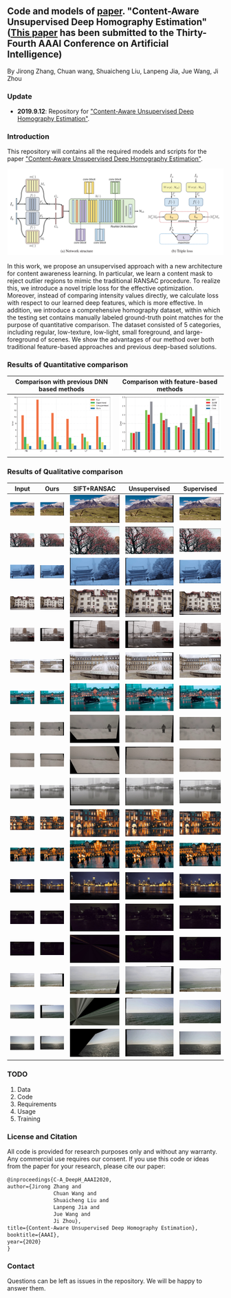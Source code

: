 
## Code and models of [paper](https://arxiv.org/pdf/1909.05983.pdf). "Content-Aware Unsupervised Deep Homography Estimation"([This paper](https://arxiv.org/pdf/1909.05983.pdf) has been submitted to the Thirty-Fourth AAAI Conference on Artificial Intelligence)
 By Jirong Zhang, Chuan wang, Shuaicheng Liu, Lanpeng Jia, Jue Wang, Ji Zhou




### Update
- **2019.9.12**: Repository for ["Content-Aware Unsupervised Deep Homography Estimation"](https://arxiv.org/pdf/1909.05983.pdf).



### Introduction
This repository will contains all the required models and scripts for the paper  ["Content-Aware Unsupervised Deep Homography Estimation"](https://arxiv.org/pdf/1909.05983.pdf).

![](./images/model.png)


In this work, we propose an unsupervised approach with a new architecture for content awareness learning. In particular, we learn a content mask to reject outlier regions to mimic the traditional RANSAC procedure. To realize this, we introduce a novel triple loss for the effective optimization. Moreover, instead of comparing intensity values directly, we calculate loss with respect to our learned deep features, which is more effective. In addition, we introduce a comprehensive homography dataset, within which the testing set contains manually labeled ground-truth point matches for the purpose of quantitative comparison. The dataset consisted of 5 categories, including regular, low-texture, low-light, small foreground, and large-foreground of scenes. We show the advantages of our method over both traditional feature-based approaches and previous deep-based solutions. 



### Results of Quantitative comparison
 Comparison with previous DNN based methods|  Comparison with feature-based methods
:-------------------------:|:-------------------------:
![](./images/err1.png)  |  ![](./images/err2.png)



### Results of Qualitative comparison
Input |Ours |SIFT+RANSAC |Unsupervised |Supervised
:-------------------------:|:-------------------------:|:-------------------------:|:-------------------------:|:-------------------------:
![](images/images/0_input.gif)  |  ![](images/images/0_Ours.gif)  |  ![](images/images/0_SIFT_RANSAC.gif)  |  ![](images/images/0_Unsupervised.gif)  |  ![](images/images/0_Supervised.gif)
![](images/images/17_input.gif)  |  ![](images/images/17_Ours.gif)  |  ![](images/images/17_SIFT_RANSAC.gif)  |  ![](images/images/17_Unsupervised.gif)  |  ![](images/images/17_Supervised.gif)
![](images/images/12_input.gif)  |  ![](images/images/12_Ours.gif)  |  ![](images/images/12_SIFT_RANSAC.gif)  |  ![](images/images/12_Unsupervised.gif)  |  ![](images/images/12_Supervised.gif)
![](images/images/14_input.gif)  |  ![](images/images/14_Ours.gif)  |  ![](images/images/14_SIFT_RANSAC.gif)  |  ![](images/images/14_Unsupervised.gif)  |  ![](images/images/14_Supervised.gif)
![](images/images/5_input.gif)  |  ![](images/images/5_Ours.gif)  |  ![](images/images/5_SIFT_RANSAC.gif)  |  ![](images/images/5_Unsupervised.gif)  |  ![](images/images/5_Supervised.gif)
![](images/images/1_input.gif)  |  ![](images/images/1_Ours.gif)  |  ![](images/images/1_SIFT_RANSAC.gif)  |  ![](images/images/1_Unsupervised.gif)  |  ![](images/images/1_Supervised.gif)
![](images/images/13_input.gif)  |  ![](images/images/13_Ours.gif)  |  ![](images/images/13_SIFT_RANSAC.gif)  |  ![](images/images/13_Unsupervised.gif)  |  ![](images/images/13_Supervised.gif)
![](images/images/2_input.gif)  |  ![](images/images/2_Ours.gif)  |  ![](images/images/2_SIFT_RANSAC.gif)  |  ![](images/images/2_Unsupervised.gif)  |  ![](images/images/2_Supervised.gif)
![](images/images/19_input.gif)  |  ![](images/images/19_Ours.gif)  |  ![](images/images/19_SIFT_RANSAC.gif)  |  ![](images/images/19_Unsupervised.gif)  |  ![](images/images/19_Supervised.gif)
![](images/images/8_input.gif)  |  ![](images/images/8_Ours.gif)  |  ![](images/images/8_SIFT_RANSAC.gif)  |  ![](images/images/8_Unsupervised.gif)  |  ![](images/images/8_Supervised.gif)
![](images/images/3_input.gif)  |  ![](images/images/3_Ours.gif)  |  ![](images/images/3_SIFT_RANSAC.gif)  |  ![](images/images/3_Unsupervised.gif)  |  ![](images/images/3_Supervised.gif)
![](images/images/4_input.gif)  |  ![](images/images/4_Ours.gif)  |  ![](images/images/4_SIFT_RANSAC.gif)  |  ![](images/images/4_Unsupervised.gif)  |  ![](images/images/4_Supervised.gif)
![](images/images/11_input.gif)  |  ![](images/images/11_Ours.gif)  |  ![](images/images/11_SIFT_RANSAC.gif)  |  ![](images/images/11_Unsupervised.gif)  |  ![](images/images/11_Supervised.gif)
![](images/images/6_input.gif)  |  ![](images/images/6_Ours.gif)  |  ![](images/images/6_SIFT_RANSAC.gif)  |  ![](images/images/6_Unsupervised.gif)  |  ![](images/images/6_Supervised.gif)
![](images/images/9_input.gif)  |  ![](images/images/9_Ours.gif)  |  ![](images/images/9_SIFT_RANSAC.gif)  |  ![](images/images/9_Unsupervised.gif)  |  ![](images/images/9_Supervised.gif)
![](images/images/16_input.gif)  |  ![](images/images/16_Ours.gif)  |  ![](images/images/16_SIFT_RANSAC.gif)  |  ![](images/images/16_Unsupervised.gif)  |  ![](images/images/16_Supervised.gif)
![](images/images/7_input.gif)  |  ![](images/images/7_Ours.gif)  |  ![](images/images/7_SIFT_RANSAC.gif)  |  ![](images/images/7_Unsupervised.gif)  |  ![](images/images/7_Supervised.gif)
![](images/images/10_input.gif)  |  ![](images/images/10_Ours.gif)  |  ![](images/images/10_SIFT_RANSAC.gif)  |  ![](images/images/10_Unsupervised.gif)  |  ![](images/images/10_Supervised.gif)


### TODO
1. Data
2. Code
3. Requirements
4. Usage
5. Training


### License and Citation
All code is provided for research purposes only and without any warranty. Any commercial use requires our consent. If you use this code or ideas from the paper for your research, please cite our paper:
```
@inproceedings{C-A_DeepH_AAAI2020,
author={Jirong Zhang and
               Chuan Wang and
               Shuaicheng Liu and
               Lanpeng Jia and
               Jue Wang and
               Ji Zhou},
title={Content-Aware Unsupervised Deep Homography Estimation},	       
booktitle={AAAI},
year={2020}
}
```

### Contact

  Questions can be left as issues in the repository. We will be happy to answer them.
